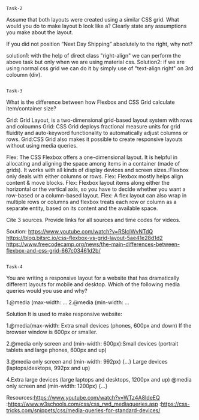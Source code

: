 
                                                                          Task-2

Assume that both layouts were created using a similar CSS grid. What would you do to make layout b look like a? Clearly state any assumptions you make about the layout.

If you did not position “Next Day Shipping” absolutely to the right, why not? 

solution1: with the help of direct class "right-align" we can perform the above task but only when we are using material css. 
Solution2: if we are using normal css grid we can do it by simply use of "text-align right" on 3rd coloumn (div).


 

                                                                          Task-3

What is the difference between how Flexbox and CSS Grid calculate item/container size?

Grid: Grid Layout, is a two-dimensional grid-based layout system with rows and coloumns
Grid: CSS Grid deploys fractional measure units for grid fluidity and auto-keyword functionality to automatically adjust columns or rows.
Grid:CSS Grid also makes it possible to create responsive layouts without using media queries. 


Flex: The CSS Flexbox offers a one-dimensional layout. It is helpful in allocating and aligning the space among items in a container (made of grids). It works with all kinds of display devices and screen sizes.:Flexbox only deals with either columns or rows.
Flex: Flexbox mostly helps align content & move blocks.
Flex: Flexbox layout items along either the horizontal or the vertical axis, so you have to decide whether you want a row-based or a column-based layout.
Flex: A flex layout can also wrap in multiple rows or columns and flexbox treats each row or column as a separate entity, based on its content and the available space.

Cite 3 sources. 
Provide links for all sources and time codes for videos.

Soution: https://www.youtube.com/watch?v=RSIclWvNTdQ
         https://blog.bitsrc.io/css-flexbox-vs-grid-layout-5ae41e28d1d2
         https://www.freecodecamp.org/news/the-main-differences-between-flexbox-and-css-grid-667c03461d2b/


                                                                          Task-4

 You are writing a responsive layout for a website that has dramatically different layouts for mobile and desktop. Which of the following media queries would you use and why?

1.@media (max-width: …
2.@media (min-width: …

Solution It is used to make responsive website:

1.@media(max-width: Extra small devices (phones, 600px and down)
 If the browser window is 600px or smaller.

2.@media only screen and (min-width: 600px):Small devices (portrait tablets and large phones, 600px and up)

3.@media only screen and (min-width: 992px) {...}
Large devices (laptops/desktops, 992px and up) 

4.Extra large devices (large laptops and desktops, 1200px and up)
@media only screen and (min-width: 1200px) {...}

Resources:https://www.youtube.com/watch?v=WTz4A8IdeEQ
         :https://www.w3schools.com/css/css_rwd_mediaqueries.asp
         :https://css-tricks.com/snippets/css/media-queries-for-standard-devices/
          




 
          

          
